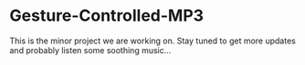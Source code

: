 # Gesture-Controlled-MP3
This is the minor project we are working on. Stay tuned to get more updates and probably listen some soothing music...
